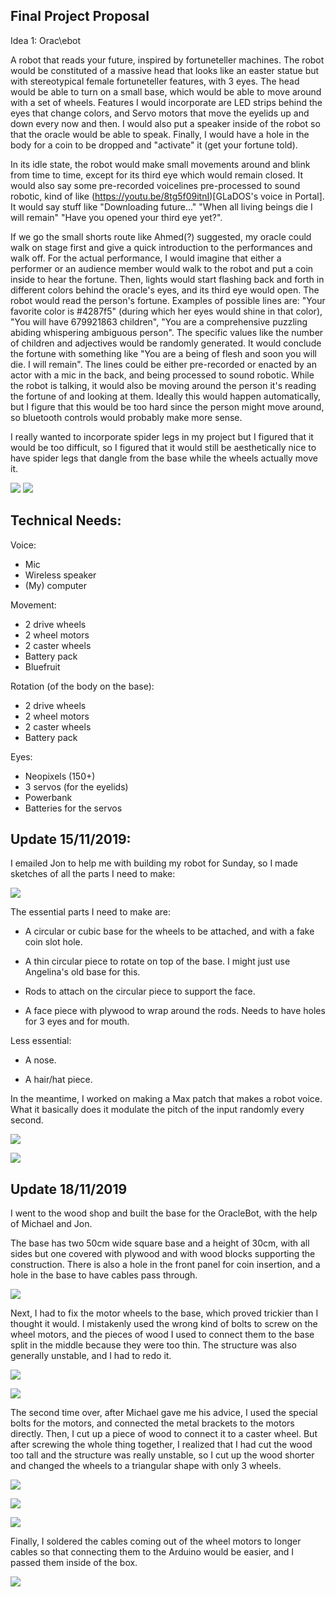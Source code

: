 ## Final Project Proposal

Idea 1: Orac\ebot

A robot that reads your future, inspired by fortuneteller machines. The robot would be constituted of a massive head that looks like an easter statue but with stereotypical female fortuneteller features, with 3 eyes. The head would be able to turn on a small base, which would be able to move around with a set of wheels. Features I would incorporate are LED strips behind the eyes that change colors, and Servo motors that move the eyelids up and down every now and then. I would also put a speaker inside of the robot so that the oracle would be able to speak. Finally, I would have a hole in the body for a coin to be dropped and "activate" it (get your fortune told). 

In its idle state, the robot would make small movements around and blink from time to time, except for its third eye which would remain closed. It would also say some pre-recorded voicelines pre-processed to sound robotic, kind of like (https://youtu.be/8tg5f09itnI)[GLaDOS's voice in Portal]. It would say stuff like "Downloading future..." "When all living beings die I will remain" "Have you opened your third eye yet?". 

If we go the small shorts route like Ahmed(?) suggested, my oracle could walk on stage first and give a quick introduction to the performances and walk off. For the actual performance, I would imagine that either a performer or an audience member would walk to the robot and put a coin inside to hear the fortune. Then, lights would start flashing back and forth in different colors behind the oracle's eyes, and its third eye would open. The robot would read the person's fortune. Examples of possible lines are: "Your favorite color is #4287f5" (during which her eyes would shine in that color), "You will have 679921863 children", "You are a comprehensive puzzling abiding whispering ambiguous person". The specific values like the number of children and adjectives would be randomly generated. It would conclude the fortune with something like "You are a being of flesh and soon you will die. I will remain". The lines could be either pre-recorded or enacted by an actor with a mic in the back, and being processed to sound robotic. While the robot is talking, it would also be moving around the person it's reading the fortune of and looking at them. Ideally this would happen automatically, but I figure that this would be too hard since the person might move around, so bluetooth controls would probably make more sense.

I really wanted to incorporate spider legs in my project but I figured that it would be too difficult, so I figured that it would still be aesthetically nice to have spider legs that dangle from the base while the wheels actually move it.  


![](../IMG_20191105_112731.jpg)
![](../IMG_20191105_112734.jpg)


## Technical Needs:

Voice:
- Mic
- Wireless speaker
- (My) computer

Movement:
- 2 drive wheels
- 2 wheel motors
- 2 caster wheels
- Battery pack
- Bluefruit

Rotation (of the body on the base):
- 2 drive wheels
- 2 wheel motors
- 2 caster wheels
- Battery pack

Eyes:
- Neopixels (150+)
- 3 servos (for the eyelids)
- Powerbank
- Batteries for the servos

## Update 15/11/2019:

I emailed Jon to help me with building my robot for Sunday, so I made sketches of all the parts I need to make:


![](IMG_20191115_164607.jpg)


The essential parts I need to make are:

- A circular or cubic base for the wheels to be attached, and with a fake coin slot hole.

- A thin circular piece to rotate on top of the base. I might just use Angelina's old base for this.

- Rods to attach on the circular piece to support the face.

- A face piece with plywood to wrap around the rods. Needs to have holes for 3 eyes and for mouth.

Less essential:

- A nose.

- A hair/hat piece.


In the meantime, I worked on making a Max patch that makes a robot voice. What it basically does it modulate the pitch of the input randomly every second.


![](robotVoice.png)


![](fftsub.png)

## Update 18/11/2019

I went to the wood shop and built the base for the OracleBot, with the help of Michael and Jon.

The base has two 50cm wide square base and a height of 30cm, with all sides but one covered with plywood and with wood blocks supporting the construction. There is also a hole in the front panel for coin insertion, and a hole in the base to have cables pass through.


![](IMG_20191117_154125.jpg)


Next, I had to fix the motor wheels to the base, which proved trickier than I thought it would. I mistakenly used the wrong kind of bolts to screw on the wheel motors, and the pieces of wood I used to connect them to the base split in the middle because they were too thin. The structure was also generally unstable, and I had to redo it.


![](IMG_20191118_154236.jpg)


![](IMG_20191118_154239.jpg)


The second time over, after Michael gave me his advice, I used the special bolts for the motors, and connected the metal brackets to the motors directly. Then, I cut up a piece of wood to connect it to a caster wheel. But after screwing the whole thing together, I realized that I had cut the wood too tall and the structure was really unstable, so I cut up the wood shorter and changed the wheels to a triangular shape with only 3 wheels. 


![](IMG_20191119_012945.jpg)


![](IMG_20191119_011244.jpg)


![](IMG_20191118_221601.jpg)


Finally, I soldered the cables coming out of the wheel motors to longer cables so that connecting them to the Arduino would be easier, and I passed them inside of the box.


![](IMG_20191118_232718.jpg)
